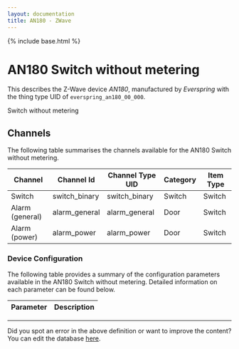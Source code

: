 ```yaml
---
layout: documentation
title: AN180 - ZWave
---
```


{% include base.html %}

# AN180 Switch without metering

This describes the Z-Wave device *AN180*, manufactured by *Everspring* with the thing type UID of ```everspring_an180_00_000```. 

Switch without metering


## Channels
The following table summarises the channels available for the AN180 Switch without metering.

| Channel | Channel Id | Channel Type UID | Category | Item Type |
|---------|------------|------------------|----------|-----------|
| Switch | switch_binary | switch_binary | Switch | Switch |
| Alarm (general) | alarm_general | alarm_general | Door | Switch |
| Alarm (power) | alarm_power | alarm_power | Door | Switch |


### Device Configuration
The following table provides a summary of the configuration parameters available in the AN180 Switch without metering.
Detailed information on each parameter can be found below.

| Parameter   | Description |
|-------------|-------------|


---

Did you spot an error in the above definition or want to improve the content?
You can edit the database [here](http://www.cd-jackson.com/index.php/zwave/zwave-device-database/zwave-device-list/devicesummary/481).
